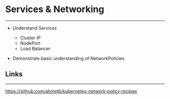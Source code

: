 # Services & Networking
---

* Understand Services
   * Cluster IP
   * NodePort
   * Load Balancer
   
* Demonstrate basic understanding of NetworkPolicies



## Links
---

https://github.com/ahmetb/kubernetes-network-policy-recipes
